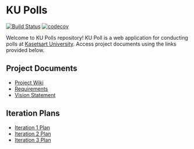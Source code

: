 # KU Polls
[![Build Status](https://app.travis-ci.com/some-random-idiot/ku-polls.svg?branch=main)](https://app.travis-ci.com/github/some-random-idiot/ku-polls)
[![codecov](https://codecov.io/gh/some-random-idiot/ku-polls/branch/main/graph/badge.svg?token=4HAIT5NGF2)](https://codecov.io/gh/some-random-idiot/ku-polls)

Welcome to KU Polls repository! KU Poll is a web application for conducting polls at [Kasetsart University](https://www.ku.ac.th/). Access project documents using the links provided below.

## Project Documents

+ [Project Wiki](../../wiki/home)<br/>
+ [Requirements](../../wiki/requirements)<br/>
+ [Vision Statement](../../wiki/Vision%20Statement)

## Iteration Plans
+ [Iteration 1 Plan](../../wiki/Iteration-1-Plan)<br/>
+ [Iteration 2 Plan](../../wiki/Iteration-2-Plan)<br/>
+ [Iteration 3 Plan](../../wiki/Iteration-3-Plan)
